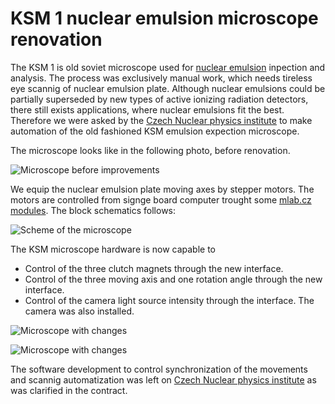 # KSM 1 nuclear emulsion microscope renovation 

The KSM 1 is old soviet microscope used for [nuclear emulsion](https://en.wikipedia.org/wiki/Nuclear_emulsion) inpection and analysis. The process was exclusively manual work, which needs tireless eye scannig of nuclear emulsion plate.
Although nuclear emulsions could be partially superseded by new types of active ionizing radiation detectors, there still exists applications, where nuclear emulsions fit the best. Therefore we were asked by the [Czech Nuclear physics institute](http://www.ujf.cas.cz/en/) to make automation of the old fashioned KSM emulsion expection microscope. 

The microscope looks like in the following photo, before renovation. 

![Microscope before improvements](DOC/src/img/P1040118.JPG "Microscope before improvements")

We equip the nuclear emulsion plate moving axes by stepper motors. The motors are controlled from signge board computer trought some [mlab.cz modules](https://www.mlab.cz/modules). The block schematics follows: 

![Scheme of the microscope](DOC/src/img/schematics.png "Scheme of the microscope")

The KSM microscope hardware is now capable to 

  * Control of the three clutch magnets through the new interface.
  * Control of the three moving axis and one rotation angle through the new interface.
  * Control of the camera light source intensity through the interface. The camera was also installed. 
 
![Microscope with changes](DOC/src/img/Microscope-Arrows2.png "Microscope with marked changes - left side")

![Microscope with changes](DOC/src/img/Microscope-Arrows1.png "Microscope with marked changes - right side")

The software development to control synchronization of the movements and scannig automatization was left on [Czech Nuclear physics institute](http://www.ujf.cas.cz/en/) as was clarified in the contract. 

